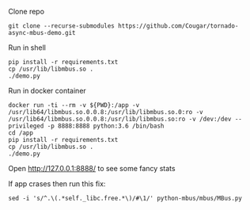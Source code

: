 Clone repo
```shell
git clone --recurse-submodules https://github.com/Cougar/tornado-async-mbus-demo.git
```

Run in shell
```shell
pip install -r requirements.txt
cp /usr/lib/libmbus.so .
./demo.py
```

Run in docker container
```shell
docker run -ti --rm -v ${PWD}:/app -v /usr/lib64/libmbus.so.0.0.8:/usr/lib/libmbus.so.0:ro -v /usr/lib64/libmbus.so.0.0.8:/usr/lib/libmbus.so:ro -v /dev:/dev --privileged -p 8888:8888 python:3.6 /bin/bash
cd /app
pip install -r requirements.txt
cp /usr/lib/libmbus.so .
./demo.py
```

Open http://127.0.0.1:8888/ to see some fancy stats

If app crases then run this fix:
```
sed -i 's/^.\(.*self._libc.free.*\)/#\1/' python-mbus/mbus/MBus.py
```
